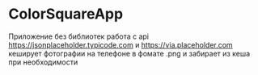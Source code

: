 # ColorSquareApp
Приложение без библиотек работа с api https://jsonplaceholder.typicode.com и https://via.placeholder.com 
кеширует фотографии на телефоне в фомате .png и забирает из кеша при необходимости
